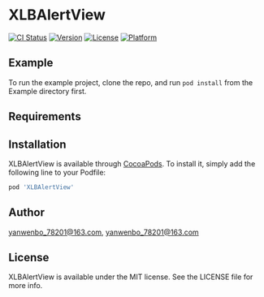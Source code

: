 # XLBAlertView

[![CI Status](https://img.shields.io/travis/yanwenbo_78201@163.com/XLBAlertView.svg?style=flat)](https://travis-ci.org/yanwenbo_78201@163.com/XLBAlertView)
[![Version](https://img.shields.io/cocoapods/v/XLBAlertView.svg?style=flat)](https://cocoapods.org/pods/XLBAlertView)
[![License](https://img.shields.io/cocoapods/l/XLBAlertView.svg?style=flat)](https://cocoapods.org/pods/XLBAlertView)
[![Platform](https://img.shields.io/cocoapods/p/XLBAlertView.svg?style=flat)](https://cocoapods.org/pods/XLBAlertView)

## Example

To run the example project, clone the repo, and run `pod install` from the Example directory first.

## Requirements

## Installation

XLBAlertView is available through [CocoaPods](https://cocoapods.org). To install
it, simply add the following line to your Podfile:

```ruby
pod 'XLBAlertView'
```

## Author

yanwenbo_78201@163.com, yanwenbo_78201@163.com

## License

XLBAlertView is available under the MIT license. See the LICENSE file for more info.
